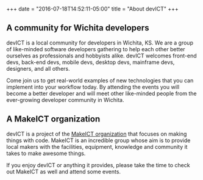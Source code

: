 +++
date = "2016-07-18T14:52:11-05:00"
title = "About devICT"
+++

<h2> A community for Wichita developers </h2>
devICT is a local community for developers in Wichita, KS. We are a group of
like-minded software developers gathering to help each other better ourselves
as professionals and hobbyists alike. devICT welcomes front-end devs, back-end
devs, mobile devs, desktop devs, mainframe devs, designers, and all others.

Come join us to get real-world examples of new technologies that you can
implement into your workflow today. By attending the events you will become a
better developer and will meet other like-minded people from the ever-growing
developer community in Wichita.

<h2> A MakeICT organization</h2>

devICT is a project of the [MakeICT organization](http://makeict.org) that
focuses on making things with code. MakeICT is an incredible group whose aim is
to provide local makers with the facilities, equipment, knowledge and community
it takes to make awesome things.

If you enjoy devICT or anything it provides, please take the time to check out
MakeICT as well and attend some events.
